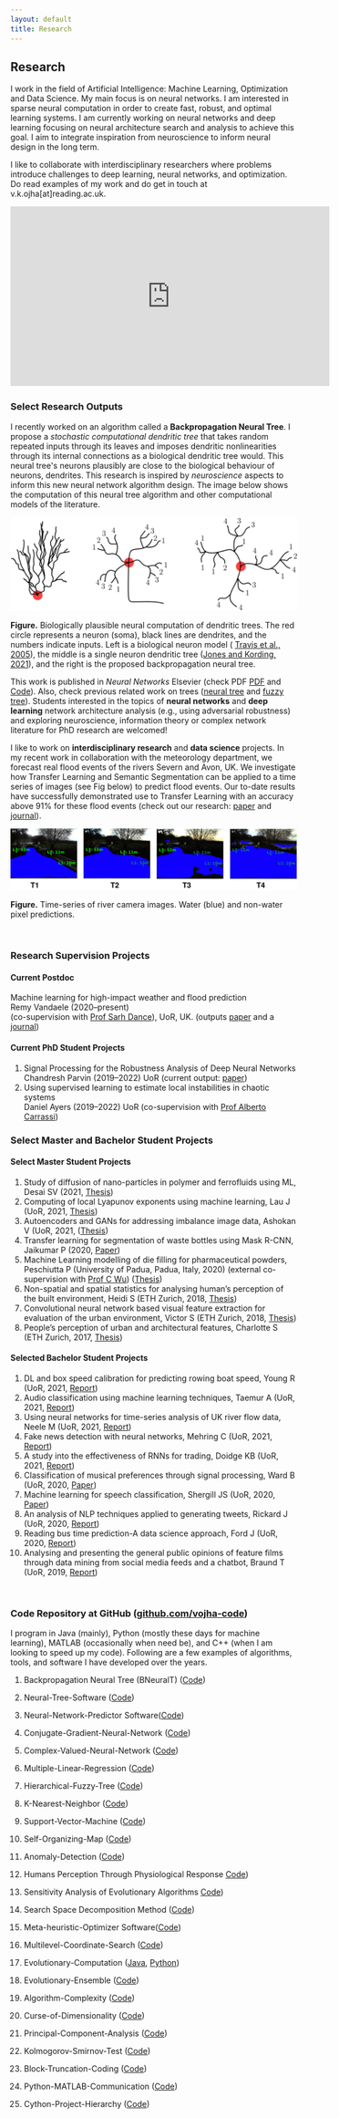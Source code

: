 ```yaml
---
layout: default
title: Research
---
```


<!---
<a href="{{site.baseurl}}/index">Home</a> | 
<a href="{{site.baseurl}}/profile">Profile</a> | 
<a href="{{site.baseurl}}/publications">Publications</a> | 
<a href="{{site.baseurl}}/research">Research</a> | 
<a href="{{site.baseurl}}/teaching">Teaching</a> --->


## Research

<!-- <sub>[Research Supervision](#research-supervision)</sub> -->

I work in the field of Artificial Intelligence: Machine Learning, Optimization and Data Science. My main focus is on neural networks. I am interested in sparse neural computation in order to create fast, robust, and optimal learning systems. I am currently working on neural networks and deep learning focusing on neural architecture search and analysis to achieve this goal. I aim to integrate inspiration from neuroscience to inform neural design in the long term.

I like to collaborate with interdisciplinary researchers where problems introduce challenges to deep learning, neural networks, and optimization. Do read examples of my work and do get in touch at v.k.ojha[at]reading.ac.uk.

<iframe width="560" height="315" src="https://www.youtube.com/embed/3U4-7Y-epFw" title="YouTube video player" frameborder="0" allow="accelerometer; autoplay; clipboard-write; encrypted-media; gyroscope; picture-in-picture; web-share" allowfullscreen></iframe>

### Select Research Outputs
I recently worked on an algorithm called a **Backpropagation Neural Tree**. I propose a _stochastic computational dendritic tree_ that takes random repeated inputs through its leaves and imposes dendritic nonlinearities through its internal connections as a biological dendritic tree would. This neural tree's neurons plausibly are close to the biological behaviour of neurons, dendrites. This research is inspired by _neuroscience_ aspects to inform this new neural network algorithm design. The image below shows the computation of this neural tree algorithm and other computational models of the literature.

<p align="center">
  <img src="/imgs/tree_bio.svg" />
</p>
<!-- ![](/imgs/tree_bio.svg) --->

**Figure.** Biologically plausible neural computation of dendritic trees. The red circle represents a neuron (soma), black lines are dendrites, and the numbers indicate inputs. Left is a biological neuron model ( <a href="https://www.karger.com/Article/Abstract/86707" target="_blank">Travis et al., 2005</a>), the middle is a single neuron dendritic tree (<a href="https://direct.mit.edu/neco/article-abstract/33/6/1554/100576/Might-a-Single-Neuron-Solve-Interesting-Machine?redirectedFrom=fulltext" target="_blank">Jones and Kording, 2021</a>), and the right is the proposed backpropagation neural tree. 

This work is published in _Neural Networks_ Elsevier (check PDF <a href="https://arxiv.org/pdf/2202.02248.pdf" target="_blank">PDF</a> and <a href="https://github.com/vojha-code/BNeuralT" target="_blank">Code</a>). Also, check previous related work on trees (<a a href="https://arxiv.org/abs/1705.05592" target="_blank">neural tree</a> and <a a href="https://arxiv.org/abs/1705.05769" target="_blank">fuzzy tree</a>). Students interested in the topics of **neural networks** and **deep learning** network architecture analysis (e.g., using adversarial robustness) and exploring neuroscience, information theory or complex network literature for PhD research are welcomed!

I like to work on **interdisciplinary research** and **data science** projects. In my recent work in collaboration with the meteorology department, we forecast real flood events of the rivers Severn and Avon, UK. We investigate how Transfer Learning and Semantic Segmentation can be applied to a time series of images (see Fig below) to predict flood events. Our to-date results have successfully demonstrated use to Transfer Learning with an accuracy above 91% for these flood events (check out our research: <a href="https://centaur.reading.ac.uk/93823/" target="_blank">paper</a> and <a href="https://hess.copernicus.org/articles/25/4435/2021/" target="_blank">journal</a>). 

![](/imgs/water_segmentation_work.png)

**Figure.** Time-series of river camera images. Water (blue) and non-water pixel predictions.


<br>

### Research Supervision Projects
#### Current Postdoc

Machine learning for high-impact weather and flood prediction <br> Remy Vandaele (2020–present) <br> (co-supervision
with <a href="http://www.met.reading.ac.uk/~sws01sld/" target="_blank">Prof Sarh Dance</a>), UoR, UK. (outputs <a href="https://centaur.reading.ac.uk/93823/" target="_blank">paper</a> and a <a href="https://hess.copernicus.org/articles/25/4435/2021/" target="_blank">journal</a>)


#### Current PhD Student Projects

1. Signal Processing for the Robustness Analysis of Deep Neural Networks <br> Chandresh Parvin (2019–2022) UoR (current output: <a href="https://centaur.reading.ac.uk/99457/" target="_blank">paper</a>)
2. Using supervised learning to estimate local instabilities in chaotic systems <br> Daniel Ayers (2019–2022) UoR (co-supervision with <a href="https://scholar.google.com/citations?user=hiMvzDYAAAAJ&hl=en" target="_blank">Prof Alberto Carrassi</a>) <!--- output: a <a href="https://events.ecmwf.int/event/172/contributions/1739/attachments/865/1538/Machine-Learning-WS_Ayers.pdf" target="_blank">poster</a>) --->


### Select Master and Bachelor Student Projects
#### Select Master Student Projects
1. Study of diffusion of nano-particles in polymer and ferrofluids using ML, Desai SV (2021, <a href="/data/Student_Projects/PG/2021_Shreya_Desai_MSc.pdf" target="_blank">Thesis</a>)
1. Computing of local Lyapunov exponents using machine learning, Lau J (UoR, 2021, <a href="/data/Student_Projects/PG/2021_Jack_Lau_MSc.pdf" target="_blank">Thesis</a>)
1. Autoencoders and GANs for addressing imbalance image data, Ashokan V (UoR, 2021, (<a href="/data/Student_Projects/PG/2021_Vijayakumar_Asokan_Msc.pdf" target="_blank">Thesis</a>)
1. Transfer learning for segmentation of waste bottles using Mask R-CNN, Jaikumar P (2020, <a href="https://centaur.reading.ac.uk/98569/" target="_blank">Paper</a>)
1. Machine Learning modelling of die filling for pharmaceutical powders, Peschiutta P (University of Padua, Padua, Italy, 2020) (external co-supervision with <a href="https://www.surrey.ac.uk/people/charley-wu" target="_blank">Prof C Wu</a>) (<a href="http://tesi.cab.unipd.it/64688/1/Peschiutta_Stefano_1190561.pdf" target="_blank">Thesis</a>)
1. Non-spatial and spatial statistics for analysing human’s perception of the built environment, Heidi S (ETH Zurich, 2018, <a href="https://www.research-collection.ethz.ch/handle/20.500.11850/290292" target="_blank">Thesis</a>)
1. Convolutional neural network based visual feature extraction for evaluation of the
urban environment, Victor S (ETH Zurich, 2018, <a href="https://www.research-collection.ethz.ch/handle/20.500.11850/293677" target="_blank">Thesis</a>)
1. People’s perception of urban and architectural features, Charlotte S (ETH Zurich, 2017, <a href="https://www.research-collection.ethz.ch/handle/20.500.11850/266634" target="_blank">Thesis</a>)
 

#### Selected Bachelor Student Projects
1. DL and box speed calibration for predicting rowing boat speed, Young R (UoR, 2021, <a href="/data/Student_Projects/UG/2020_21_Rob_Young.pdf" target="_blank">Report</a>) 
1. Audio classification using machine learning techniques, Taemur A (UoR, 2021, <a href="/data/Student_Projects/UG/2020_21_Adam_Taemur.pdf" target="_blank">Report</a>)
1. Using neural networks for time-series analysis of UK river flow data, Neele M (UoR, 2021, <a href="/data/Student_Projects/UG/2020_21_Michale_Neel.pdf" target="_blank">Report</a>)
1. Fake news detection with neural networks, Mehring C (UoR, 2021, <a href="/data/Student_Projects/UG/2020_21_Conor_Mehrin.pdf" target="_blank">Report</a>) 
1. A study into the effectiveness of RNNs for trading, Doidge KB (UoR, 2021, <a href="/data/Student_Projects/UG/2020_21_Kyle_Doidge.pdf" target="_blank">Report</a>)
1. Classification of musical preferences through signal processing, Ward B (UoR, 2020, <a href="https://centaur.reading.ac.uk/98568/" target="_blank">Paper</a>)
1. Machine learning for speech classification, Shergill JS (UoR, 2020, <a href="https://centaur.reading.ac.uk/97785/" target="_blank">Paper</a>)
1. An analysis of NLP techniques applied to generating tweets, Rickard J (UoR, 2020, <a href="/data/Student_Projects/UG/2019_20_Joe_Richard.pdf" target="_blank">Report</a>)
1. Reading bus time prediction-A data science approach, Ford J (UoR, 2020, <a href="/data/Student_Projects/UG/2019_20_Jade_Ford.pdf" target="_blank">Report</a>)
1. Analysing and presenting the general public opinions of feature films through data mining from social media feeds and a chatbot, Braund T (UoR, 2019, <a href="/data/Student_Projects/UG/2018_19_Thomas_Braund.pdf" target="_blank">Report</a>)

<br>

### Code Repository at GitHub (<a href="https://github.com/vojha-code/" target="_blank">github.com/vojha-code</a>) 
I program in Java (mainly), Python (mostly these days for machine learning), MATLAB (occasionally when need be), and C++ (when I am looking to speed up my code). Following are a few examples of algorithms, tools, and software I have developed over the years.
1. Backpropagation Neural Tree (BNeuralT) (<a href="https://github.com/vojha-code/BNeuralT" target="_blank">Code</a>)
1. Neural-Tree-Software (<a href="https://github.com/vojha-code/Neural-Tree-Software" target="_blank">Code</a>)
1. Neural-Network-Predictor Software(<a href="https://github.com/vojha-code/Neural-Network-Predictor" target="_blank">Code</a>)
1. Conjugate-Gradient-Neural-Network (<a href="https://github.com/vojha-code/Conjugate-Gradient-Neural-Network" target="_blank">Code</a>)
1. Complex-Valued-Neural-Network (<a href="https://github.com/vojha-code/Complex-Valued-Neural-Network" target="_blank">Code</a>)
1. Multiple-Linear-Regression (<a href="https://github.com/vojha-code/Multiple-Linear-Regression" target="_blank">Code</a>)
1. Hierarchical-Fuzzy-Tree (<a href="https://github.com/vojha-code/Hierarchical-Fuzzy-Tree" target="_blank">Code</a>)
1. K-Nearest-Neighbor (<a href="https://github.com/vojha-code/K-Nearest-Neighbor" target="_blank">Code</a>)
1. Support-Vector-Machine (<a href="https://github.com/vojha-code/Support-Vector-Machine" target="_blank">Code</a>)
1. Self-Organizing-Map (<a href="https://github.com/vojha-code/Self-Organizing-Map" target="_blank">Code</a>)
1. Anomaly-Detection (<a href="https://github.com/vojha-code/Anomaly-Detection" target="_blank">Code</a>)
1. Humans Perception Through Physiological Response <a href="https://github.com/vojha-code/ESUM-project" target="_blank">Code</a>)

1. Sensitivity Analysis of Evolutionary Algorithms <a href="https://github.com/vojha-code/SAofEAs" target="_blank">Code</a>)
1. Search Space Decomposition Method (<a href="https://github.com/vojha-code/Hypershpere-Search" target="_blank">Code</a>)
1. Meta-heuristic-Optimizer Software(<a href="https://github.com/vojha-code/Meta-heuristic-Optimizer" target="_blank">Code</a>)
1. Multilevel-Coordinate-Search (<a href="https://github.com/vojha-code/Multilevel-Coordinate-Search" target="_blank">Code</a>)
1. Evolutionary-Computation (<a href="https://github.com/vojha-code/Evolutionary-Computation" target="_blank">Java</a>, <a href="https://github.com/vojha-code/NSGA" target="_blank">Python</a>)
1. Evolutionary-Ensemble (<a href="https://github.com/vojha-code/Evolutionary-Ensemble" target="_blank">Code</a>)


1. Algorithm-Complexity (<a href="https://github.com/vojha-code/Algorithm-Complexity" target="_blank">Code</a>)
1. Curse-of-Dimensionality (<a href="https://github.com/vojha-code/Curse-of-Dimensionality" target="_blank">Code</a>)
1. Principal-Component-Analysis (<a href="https://github.com/vojha-code/Principal-Component-Analysis" target="_blank">Code</a>)
1. Kolmogorov-Smirnov-Test (<a href="https://github.com/vojha-code/Kolmogorov-Smirnov-Test" target="_blank">Code</a>)
1. Block-Truncation-Coding (<a href="https://github.com/vojha-code/Block-Truncation-Coding" target="_blank">Code</a>)
1. Python-MATLAB-Communication (<a href="https://github.com/vojha-code/Python-MATLAB-Communication" target="_blank">Code</a>)
1. Cython-Project-Hierarchy (<a href="https://github.com/vojha-code/Cython-Project-Hierarchy" target="_blank">Code</a>)
